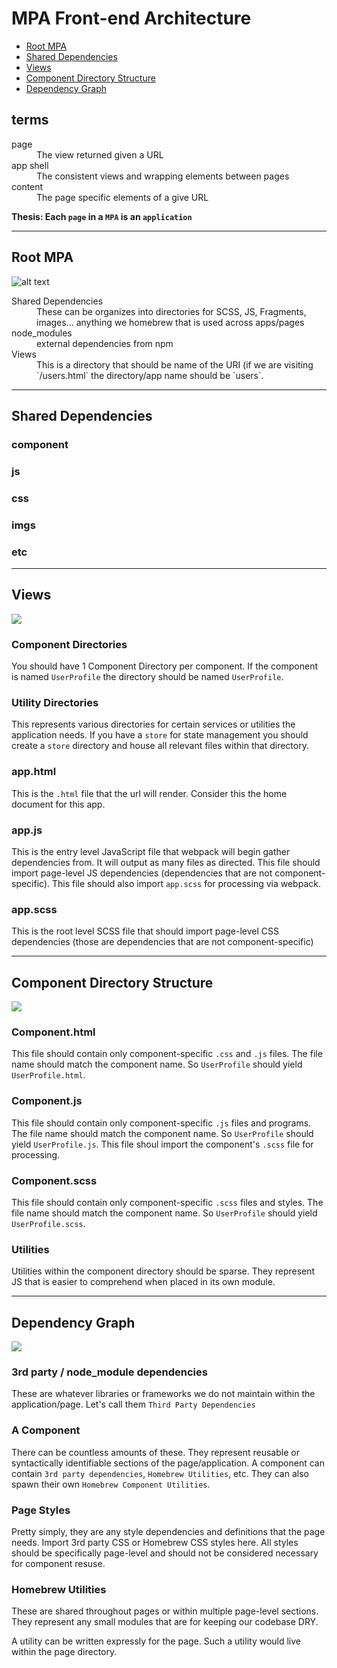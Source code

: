 # MPA Front-end Architecture

* [Root MPA](#root-mpa)
* [Shared Dependencies](#shared-dependencies)
* [Views](#views)
* [Component Directory Structure](#component-directory-structure)
* [Dependency Graph](#dependency-graph)

## terms
<dl>
  <dt>page</dt>
  <dd>The view returned given a URL</dd>
 
  <dt>app shell</dt>
  <dd>The consistent views and wrapping elements between pages</dd>
 
  <dt>content</dt>
  <dd>The page specific elements of a give URL</dd>
</dl>

**Thesis: Each `page` in a `MPA` is an `application`**

-------
## Root MPA

![alt text](https://github.com/tamb/front-end-architecture/blob/master/MPA%20-%20Level%200.jpg)

<dl>
  <dt>Shared Dependencies</dt>
  <dd>These can be organizes into directories for SCSS, JS, Fragments, images... anything we homebrew that is used across apps/pages
</dd>
 
  <dt>node_modules</dt>
  <dd>external dependencies from npm</dd>
 
  <dt>Views</dt>
  <dd>This is a directory that should be name of the URI (if we are visiting `/users.html` the directory/app name should be `users`.</dd>
</dl>

-------
## Shared Dependencies

### component
### js
### css
### imgs
### etc
-------
## Views

![](https://github.com/tamb/front-end-architecture/blob/master/MPA%20-%20Level%201.jpg)

### Component Directories
 You should have 1 Component Directory per component.  If the component is named `UserProfile` the directory should be named `UserProfile`. 

### Utility Directories
This represents various directories for certain services or utilities the application needs.
If you have a `store` for state management you should create a `store` directory and house all relevant files within that directory.  

### app.html
This is the `.html` file that the url will render.  Consider this the home document for this app.

### app.js
This is the entry level JavaScript file that webpack will begin gather dependencies from.  It will output as many files as directed.  This file should import page-level JS dependencies (dependencies that are not component-specific).  This file should also import `app.scss` for processing via webpack.

### app.scss
This is the root level SCSS file that should import page-level CSS dependencies (those are dependencies that are not component-specific)

------
## Component Directory Structure

![](https://github.com/tamb/front-end-architecture/blob/master/MPA%20-%20Level%202.jpg)

### Component.html
This file should contain only component-specific `.css` and `.js` files.  The file name should match the component name.  So `UserProfile` should yield `UserProfile.html`. 

### Component.js
This file should contain only component-specific `.js` files and programs.  The file name should match the component name.  So `UserProfile` should yield `UserProfile.js`. This file shoul import the component's `.scss` file for processing.

### Component.scss
This file should contain only component-specific `.scss` files and styles.  The file name should match the component name.  So `UserProfile` should yield `UserProfile.scss`. 

### Utilities
Utilities within the component directory should be sparse.  They represent JS that is easier to comprehend when placed in its own module.

------
## Dependency Graph
![](https://github.com/tamb/front-end-architecture/blob/master/MPA%20-%20dependency%20graph.jpg)

### 3rd party / node_module dependencies 
These are whatever libraries or frameworks we do not maintain within the application/page.  Let's call them `Third Party Dependencies`

### A Component
There can be countless amounts of these.  They represent reusable or syntactically identifiable sections of the page/application.  A component can contain `3rd party dependencies`, `Homebrew Utilities`, etc.  They can also spawn their own `Homebrew Component Utilities`.

### Page Styles
Pretty simply, they are any style dependencies and definitions that the page needs.  Import 3rd party CSS or Homebrew CSS styles here.  All styles should be specifically page-level and should not be considered necessary for component resuse.

### Homebrew Utilities
These are shared throughout pages or within multiple page-level sections.  They represent any small modules that are for keeping our codebase DRY.  

A utility can be written expressly for the page.  Such a utility would live within the page directory.
